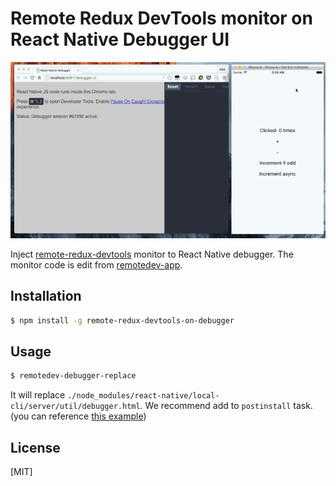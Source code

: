 # Remote Redux DevTools monitor on React Native Debugger UI

![Demo](demo.gif)

Inject [remote-redux-devtools](https://github.com/zalmoxisus/remote-redux-devtools) monitor to React Native debugger. The monitor code is edit from [remotedev-app](https://github.com/zalmoxisus/remotedev-app).

## Installation

```bash
$ npm install -g remote-redux-devtools-on-debugger
```

## Usage

```bash
$ remotedev-debugger-replace
```

It will replace `./node_modules/react-native/local-cli/server/util/debugger.html`. We recommend add to `postinstall` task. (you can reference [this example](https://github.com/jhen0409/react-native-boilerplate/blob/master/postinstall.sh))

## License

[MIT]